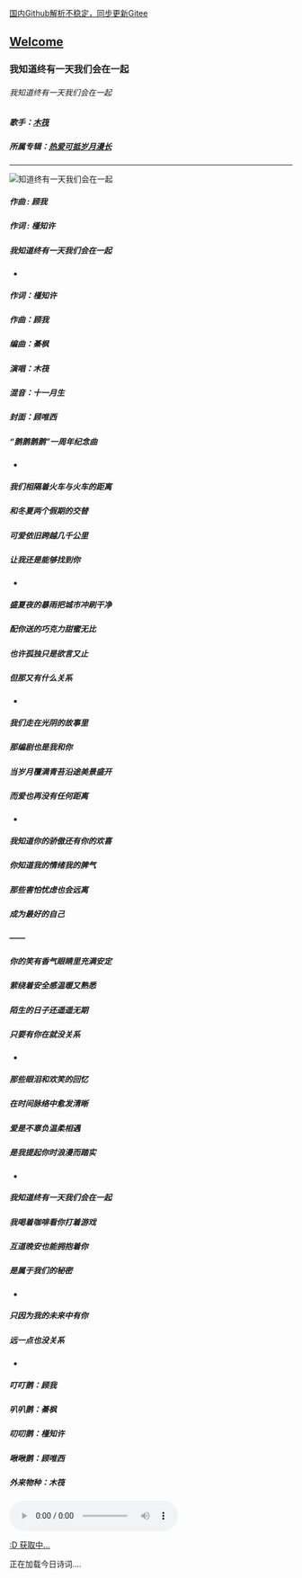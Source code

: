  [国内Github解析不稳定，同步更新Gitee](https://zkeq.gitee.io/)
## [Welcome  ](https://zkeq.github.io/zkeq/%C2%B7index.htm)


### 我知道终有一天我们会在一起

###### 我知道终有一天我们会在一起

##### 歌手：[木筏](https://music.163.com/artist?id=28602869)

##### 所属专辑：[热爱可抵岁月漫长](https://music.163.com/album?id=88665546)

------------------------------
![知道终有一天我们会在一起](http://p1.music.126.net/HZ6PDErYILcrt8fpSuscxg==/109951165299399977.jpg)

##### 作曲 : 顾我

##### 作词 : 槿知许

##### 我知道终有一天我们会在一起

-

##### 作词：槿知许

##### 作曲：顾我

##### 编曲：綦枫

##### 演唱：木筏

##### 混音：十一月生

##### 封面：顾唯西

##### “鹅鹅鹅鹅”一周年纪念曲

-

##### 我们相隔着火车与火车的距离

##### 和冬夏两个假期的交替

##### 可爱依旧跨越几千公里

##### 让我还是能够找到你

-

##### 盛夏夜的暴雨把城市冲刷干净

##### 配你送的巧克力甜蜜无比

##### 也许孤独只是欲言又止

##### 但那又有什么关系

-

##### 我们走在光阴的故事里

##### 那编剧也是我和你

##### 当岁月覆满青苔沿途美景盛开

##### 而爱也再没有任何距离

-

##### 我知道你的骄傲还有你的欢喜

##### 你知道我的情绪我的脾气

##### 那些害怕忧虑也会远离

##### 成为最好的自己

##### ——

##### 你的笑有香气眼睛里充满安定

##### 萦绕着安全感温暖又熟悉

##### 陌生的日子还遥遥无期

##### 只要有你在就没关系

-

##### 那些眼泪和欢笑的回忆

##### 在时间脉络中愈发清晰

##### 爱是不辜负温柔相遇

##### 是我提起你时浪漫而踏实

-

##### 我知道终有一天我们会在一起

##### 我喝着咖啡看你打着游戏

##### 互道晚安也能拥抱着你

##### 是属于我们的秘密

-

##### 只因为我的未来中有你

##### 远一点也没关系

-

##### 叮叮鹅：顾我

##### 叭叭鹅：綦枫

##### 叨叨鹅：槿知许

##### 啾啾鹅：顾唯西

##### 外来物种：木筏



<audio id="bgmMusic" src="http://music.163.com/song/media/outer/url?id=1444510253.mp3" preload="auto" type="audio/mp3" autoplay controls></audio>
                    
<!-- 请注意，以下的示例包含超链接，您可能需要手动配置样式使其不变色。如果您嫌麻烦，可以移除。 -->
<p id="hitokoto"><a href="#" id="hitokoto_text">:D 获取中...</a></p>
<script>
  fetch('https://v1.hitokoto.cn')
    .then(response => response.json())
    .then(data => {
      const hitokoto = document.getElementById('hitokoto_text')
      hitokoto.href = 'https://hitokoto.cn/?uuid=' + data.uuid
      hitokoto.innerText = data.hitokoto
    })
    .catch(console.error)
</script>




<span id="jinrishici-sentence">正在加载今日诗词....</span>

<script src="https://sdk.jinrishici.com/v2/browser/jinrishici.js" charset="utf-8"></script




--------------------------

--------------------------

--------------------------

--------------------------
